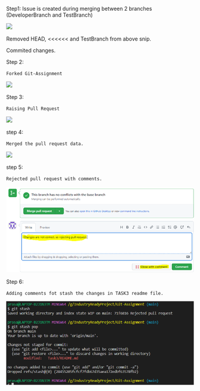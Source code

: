 Step1: Issue is created during merging between 2 branches (DeveloperBranch and TestBranch)

![](/./Screenshots/issueCreated.png)

Removed HEAD, <<<<<< and TestBranch from above snip.

Commited changes. 

Step 2: 
```
Forked Git-Assignment
```
![](/./Screenshots/2022-10-15-09-05-48.png)

Step 3:
```
Raising Pull Request
```
![](../Screenshots/2022-10-15-09-42-05.png/)

step 4:
```
Merged the pull request data.
```
![](../Screenshots/2022-10-15-09-40-47.png/)

step 5:
```
Rejected pull request with comments.
```
![](../Screenshots/2022-10-15-09-56-34.png/)


Step 6:
```
Adding comments fot stash the changes in TASK3 readme file.
```
![](/./Screenshots/2022-10-15-15-05-59.png)


